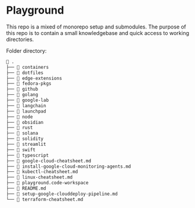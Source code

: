 # Playground

This repo is a mixed of monorepo setup and submodules. The purpose of this repo
is to contain a small knowledgebase and quick access to working directories.

Folder directory:

```bash
 .
├──  containers
├──  dotfiles
├──  edge-extensions
├──  fedora-pkgs
├──  github
├──  golang
├──  google-lab
├──  langchain
├──  launchpad
├──  node
├──  obsidian
├──  rust
├──  solana
├──  solidity
├──  streamlit
├──  swift
├──  typescript
├──  google-cloud-cheatsheet.md
├──  install-google-cloud-monitoring-agents.md
├──  kubectl-cheatsheet.md
├──  linux-cheatsheet.md
├──  playground.code-workspace
├──  README.md
├──  setup-google-clouddeploy-pipeline.md
└──  terraform-cheatsheet.md
```

